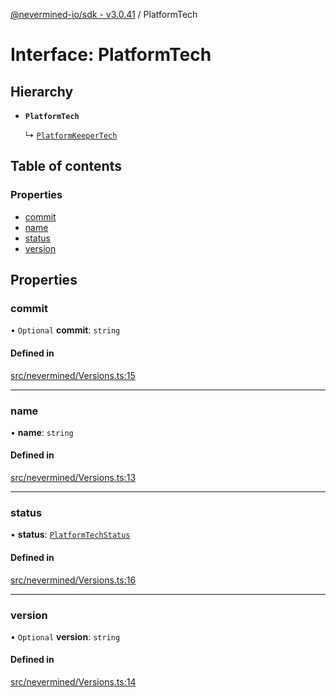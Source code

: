 [@nevermined-io/sdk - v3.0.41](../code-reference.md) / PlatformTech

# Interface: PlatformTech

## Hierarchy

- **`PlatformTech`**

  ↳ [`PlatformKeeperTech`](PlatformKeeperTech.md)

## Table of contents

### Properties

- [commit](PlatformTech.md#commit)
- [name](PlatformTech.md#name)
- [status](PlatformTech.md#status)
- [version](PlatformTech.md#version)

## Properties

### commit

• `Optional` **commit**: `string`

#### Defined in

[src/nevermined/Versions.ts:15](https://github.com/nevermined-io/sdk-js/blob/3e552f889871135260309ba0e332abffa92609ef/src/nevermined/Versions.ts#L15)

---

### name

• **name**: `string`

#### Defined in

[src/nevermined/Versions.ts:13](https://github.com/nevermined-io/sdk-js/blob/3e552f889871135260309ba0e332abffa92609ef/src/nevermined/Versions.ts#L13)

---

### status

• **status**: [`PlatformTechStatus`](../enums/PlatformTechStatus.md)

#### Defined in

[src/nevermined/Versions.ts:16](https://github.com/nevermined-io/sdk-js/blob/3e552f889871135260309ba0e332abffa92609ef/src/nevermined/Versions.ts#L16)

---

### version

• `Optional` **version**: `string`

#### Defined in

[src/nevermined/Versions.ts:14](https://github.com/nevermined-io/sdk-js/blob/3e552f889871135260309ba0e332abffa92609ef/src/nevermined/Versions.ts#L14)
